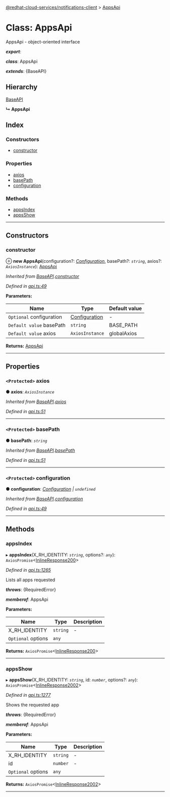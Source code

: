 [@redhat-cloud-services/notifications-client](../README.md) > [AppsApi](../classes/appsapi.md)

# Class: AppsApi

AppsApi - object-oriented interface

*__export__*: 

*__class__*: AppsApi

*__extends__*: {BaseAPI}

## Hierarchy

 [BaseAPI](baseapi.md)

**↳ AppsApi**

## Index

### Constructors

* [constructor](appsapi.md#constructor)

### Properties

* [axios](appsapi.md#axios)
* [basePath](appsapi.md#basepath)
* [configuration](appsapi.md#configuration)

### Methods

* [appsIndex](appsapi.md#appsindex)
* [appsShow](appsapi.md#appsshow)

---

## Constructors

<a id="constructor"></a>

###  constructor

⊕ **new AppsApi**(configuration?: *[Configuration](configuration.md)*, basePath?: *`string`*, axios?: *`AxiosInstance`*): [AppsApi](appsapi.md)

*Inherited from [BaseAPI](baseapi.md).[constructor](baseapi.md#constructor)*

*Defined in [api.ts:49](https://github.com/RedHatInsights/javascript-clients/blob/master/packages/hooks/api.ts#L49)*

**Parameters:**

| Name | Type | Default value |
| ------ | ------ | ------ |
| `Optional` configuration | [Configuration](configuration.md) | - |
| `Default value` basePath | `string` |  BASE_PATH |
| `Default value` axios | `AxiosInstance` |  globalAxios |

**Returns:** [AppsApi](appsapi.md)

___

## Properties

<a id="axios"></a>

### `<Protected>` axios

**● axios**: *`AxiosInstance`*

*Inherited from [BaseAPI](baseapi.md).[axios](baseapi.md#axios)*

*Defined in [api.ts:51](https://github.com/RedHatInsights/javascript-clients/blob/master/packages/hooks/api.ts#L51)*

___
<a id="basepath"></a>

### `<Protected>` basePath

**● basePath**: *`string`*

*Inherited from [BaseAPI](baseapi.md).[basePath](baseapi.md#basepath)*

*Defined in [api.ts:51](https://github.com/RedHatInsights/javascript-clients/blob/master/packages/hooks/api.ts#L51)*

___
<a id="configuration"></a>

### `<Protected>` configuration

**● configuration**: *[Configuration](configuration.md) \| `undefined`*

*Inherited from [BaseAPI](baseapi.md).[configuration](baseapi.md#configuration)*

*Defined in [api.ts:49](https://github.com/RedHatInsights/javascript-clients/blob/master/packages/hooks/api.ts#L49)*

___

## Methods

<a id="appsindex"></a>

###  appsIndex

▸ **appsIndex**(X_RH_IDENTITY: *`string`*, options?: *`any`*): `AxiosPromise`<[InlineResponse200](../interfaces/inlineresponse200.md)>

*Defined in [api.ts:1265](https://github.com/RedHatInsights/javascript-clients/blob/master/packages/hooks/api.ts#L1265)*

Lists all apps requested

*__throws__*: {RequiredError}

*__memberof__*: AppsApi

**Parameters:**

| Name | Type | Description |
| ------ | ------ | ------ |
| X_RH_IDENTITY | `string` |  \- |
| `Optional` options | `any` |

**Returns:** `AxiosPromise`<[InlineResponse200](../interfaces/inlineresponse200.md)>

___
<a id="appsshow"></a>

###  appsShow

▸ **appsShow**(X_RH_IDENTITY: *`string`*, id: *`number`*, options?: *`any`*): `AxiosPromise`<[InlineResponse2002](../interfaces/inlineresponse2002.md)>

*Defined in [api.ts:1277](https://github.com/RedHatInsights/javascript-clients/blob/master/packages/hooks/api.ts#L1277)*

Shows the requested app

*__throws__*: {RequiredError}

*__memberof__*: AppsApi

**Parameters:**

| Name | Type | Description |
| ------ | ------ | ------ |
| X_RH_IDENTITY | `string` |  \- |
| id | `number` |  \- |
| `Optional` options | `any` |

**Returns:** `AxiosPromise`<[InlineResponse2002](../interfaces/inlineresponse2002.md)>

___

